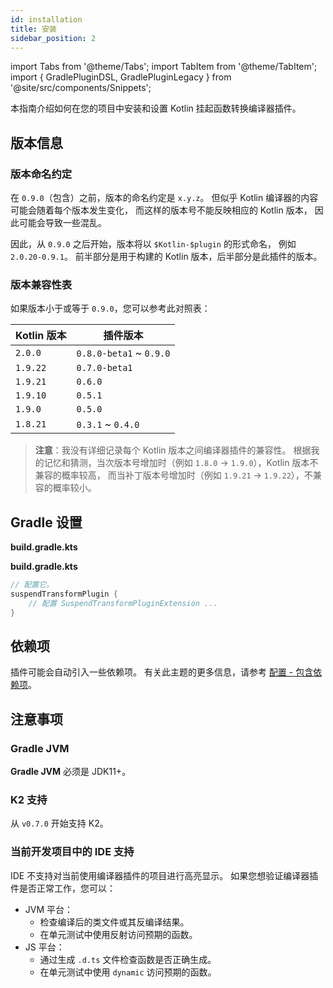 ```yaml
---
id: installation
title: 安装
sidebar_position: 2
---
```


import Tabs from '@theme/Tabs';
import TabItem from '@theme/TabItem';
import { GradlePluginDSL, GradlePluginLegacy } from '@site/src/components/Snippets';

本指南介绍如何在您的项目中安装和设置 Kotlin 挂起函数转换编译器插件。

## 版本信息

### 版本命名约定

在 `0.9.0`（包含）之前，版本的命名约定是 `x.y.z`。
但似乎 Kotlin 编译器的内容可能会随着每个版本发生变化，
而这样的版本号不能反映相应的 Kotlin 版本，
因此可能会导致一些混乱。

因此，从 `0.9.0` 之后开始，版本将以 `$Kotlin-$plugin` 的形式命名，
例如 `2.0.20-0.9.1`。
前半部分是用于构建的 Kotlin 版本，后半部分是此插件的版本。

### 版本兼容性表

如果版本小于或等于 `0.9.0`，您可以参考此对照表：

| Kotlin 版本    | 插件版本                    |
|----------------|-------------------------|
| `2.0.0`        | `0.8.0-beta1` ~ `0.9.0` |
| `1.9.22`       | `0.7.0-beta1`           |
| `1.9.21`       | `0.6.0`                 |
| `1.9.10`       | `0.5.1`                 |
| `1.9.0`        | `0.5.0`                 |
| `1.8.21`       | `0.3.1` ~ `0.4.0`       |

> **注意**：我没有详细记录每个 Kotlin 版本之间编译器插件的兼容性。
> 根据我的记忆和猜测，当次版本号增加时（例如 `1.8.0` -> `1.9.0`），Kotlin 版本不兼容的概率较高，
> 而当补丁版本号增加时（例如 `1.9.21` -> `1.9.22`），不兼容的概率较小。

## Gradle 设置

<Tabs>
  <TabItem value="plugin-dsl" label="Plugins DSL">

**build.gradle.kts**

<GradlePluginDSL />

  </TabItem>
  <TabItem value="legacy-plugin-application" label="传统插件应用">

**build.gradle.kts**

<GradlePluginLegacy />

  </TabItem>
</Tabs>

```kotlin
// 配置它。
suspendTransformPlugin {
    // 配置 SuspendTransformPluginExtension ...
}
```

## 依赖项

插件可能会自动引入一些依赖项。
有关此主题的更多信息，请参考 [配置 - 包含依赖项](./configuration#include-dependencies)。

## 注意事项
### Gradle JVM

**Gradle JVM** 必须是 JDK11+。

### K2 支持

从 `v0.7.0` 开始支持 K2。

### 当前开发项目中的 IDE 支持

IDE 不支持对当前使用编译器插件的项目进行高亮显示。
如果您想验证编译器插件是否正常工作，您可以：
  
- JVM 平台：
  - 检查编译后的类文件或其反编译结果。
  - 在单元测试中使用反射访问预期的函数。
- JS 平台：
  - 通过生成 `.d.ts` 文件检查函数是否正确生成。
  - 在单元测试中使用 `dynamic` 访问预期的函数。
